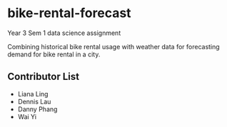 # bike-rental-forecast
Year 3 Sem 1 data science assignment

Combining historical bike rental usage with weather data for forecasting demand for bike rental in a city.

## Contributor List

- Liana Ling
- Dennis Lau
- Danny Phang
- Wai Yi 
